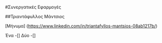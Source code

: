#Συνεργατικές Εφαρμογές

##Τριαντάφυλλος Μάντσιος

[Μήνυμα] (https://www.linkedin.com/in/triantafyllos-mantsios-08ab1217b/)

Ένα -[]
Δύο -[]
